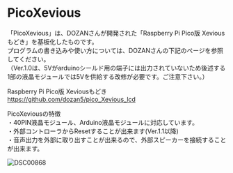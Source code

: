 # PicoXevious

「PicoXevious」は、DOZANさんが開発された「Raspberry Pi Pico版 Xeviousもどき」を基板化したものです。<BR>
プログラムの書き込みや使い方については、DOZANさんの下記のページを参照してください。<BR>
（Ver.1.0は、5Vがarduinoシールド用の端子には出力されていないため後述する1部の液晶モジュールでは5Vを供給する改修が必要です。ご注意下さい。）<BR>

Raspberry Pi Pico版 Xeviousもどき<BR>
https://github.com/dozan5/pico_Xevious_lcd

PicoXeviousの特徴<BR>
・40PIN液晶モジュール、Arduino液晶モジュールに対応しています。<BR>
・外部コントローラからResetすることが出来ます(Ver.1.1以降)<BR>
・音声出力を外部に取り出すことが出来るので、外部スピーカーを接続することが出来ます。<BR>


![DSC00868](https://user-images.githubusercontent.com/62051355/197397971-72bc21b5-4d46-43b7-a28f-3a4df74e3ba1.JPG)
